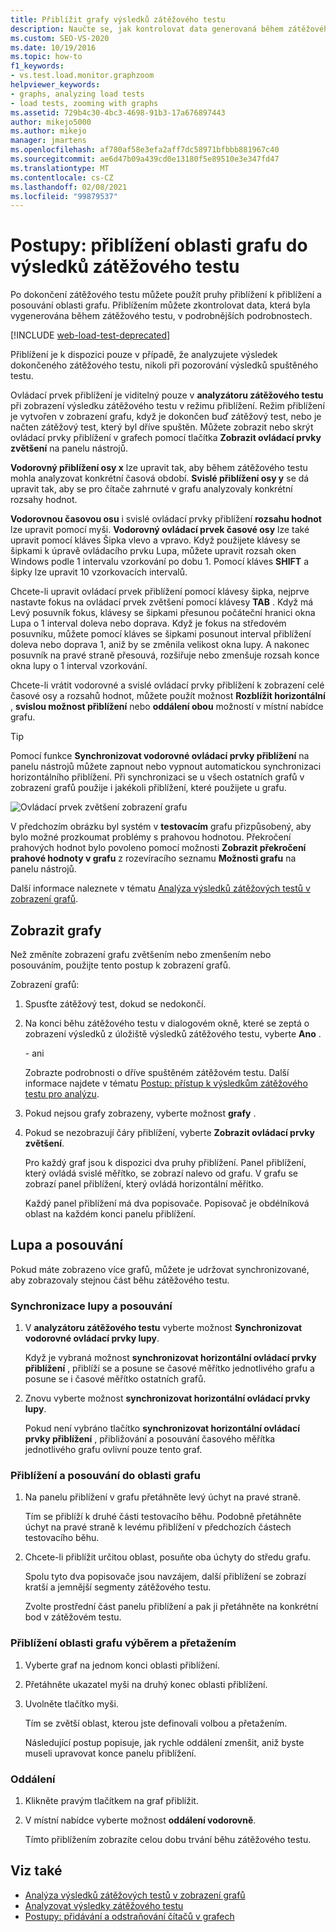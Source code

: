 ```yaml
---
title: Přiblížit grafy výsledků zátěžového testu
description: Naučte se, jak kontrolovat data generovaná během zátěžového testu podrobnějším způsobem pomocí pruhů přiblížení k přiblížení a posouvání oblasti grafu.
ms.custom: SEO-VS-2020
ms.date: 10/19/2016
ms.topic: how-to
f1_keywords:
- vs.test.load.monitor.graphzoom
helpviewer_keywords:
- graphs, analyzing load tests
- load tests, zooming with graphs
ms.assetid: 729b4c30-4bc3-4698-91b3-17a676897443
author: mikejo5000
ms.author: mikejo
manager: jmartens
ms.openlocfilehash: af780af58e3efa2aff7dc58971bfbbb881967c40
ms.sourcegitcommit: ae6d47b09a439cd0e13180f5e89510e3e347fd47
ms.translationtype: MT
ms.contentlocale: cs-CZ
ms.lasthandoff: 02/08/2021
ms.locfileid: "99879537"
---
```

# <a name="how-to-zoom-in-on-a-region-of-the-graph-in-load-test-results"></a>Postupy: přiblížení oblasti grafu do výsledků zátěžového testu

Po dokončení zátěžového testu můžete použít pruhy přiblížení k přiblížení a posouvání oblasti grafu. Přiblížením můžete zkontrolovat data, která byla vygenerována během zátěžového testu, v podrobnějších podrobnostech.

[!INCLUDE [web-load-test-deprecated](includes/web-load-test-deprecated.md)]

Přiblížení je k dispozici pouze v případě, že analyzujete výsledek dokončeného zátěžového testu, nikoli při pozorování výsledků spuštěného testu.

Ovládací prvek přiblížení je viditelný pouze v **analyzátoru zátěžového testu** při zobrazení výsledku zátěžového testu v režimu přiblížení. Režim přiblížení je vytvořen v zobrazení grafu, když je dokončen buď zátěžový test, nebo je načten zátěžový test, který byl dříve spuštěn. Můžete zobrazit nebo skrýt ovládací prvky přiblížení v grafech pomocí tlačítka **Zobrazit ovládací prvky zvětšení** na panelu nástrojů.

**Vodorovný přiblížení osy x** lze upravit tak, aby během zátěžového testu mohla analyzovat konkrétní časová období. **Svislé přiblížení osy y** se dá upravit tak, aby se pro čítače zahrnuté v grafu analyzovaly konkrétní rozsahy hodnot.

**Vodorovnou časovou osu** i svislé ovládací prvky přiblížení **rozsahu hodnot** lze upravit pomocí myši. **Vodorovný ovládací prvek časové osy** lze také upravit pomocí kláves Šipka vlevo a vpravo. Když použijete klávesy se šipkami k úpravě ovládacího prvku Lupa, můžete upravit rozsah oken Windows podle 1 intervalu vzorkování po dobu 1. Pomocí kláves **SHIFT** a šipky lze upravit 10 vzorkovacích intervalů.

Chcete-li upravit ovládací prvek přiblížení pomocí klávesy šipka, nejprve nastavte fokus na ovládací prvek zvětšení pomocí klávesy **TAB** . Když má Levý posuvník fokus, klávesy se šipkami přesunou počáteční hranici okna Lupa o 1 interval doleva nebo doprava. Když je fokus na středovém posuvníku, můžete pomocí kláves se šipkami posunout interval přiblížení doleva nebo doprava 1, aniž by se změnila velikost okna lupy. A nakonec posuvník na pravé straně přesouvá, rozšiřuje nebo zmenšuje rozsah konce okna lupy o 1 interval vzorkování.

Chcete-li vrátit vodorovné a svislé ovládací prvky přiblížení k zobrazení celé časové osy a rozsahů hodnot, můžete použít možnost **Rozblížit horizontální** , **svislou možnost přiblížení** nebo **oddálení obou** možností v místní nabídce grafu.

> [!TIP]
> Pomocí funkce **Synchronizovat vodorovné ovládací prvky přiblížení** na panelu nástrojů můžete zapnout nebo vypnout automatickou synchronizaci horizontálního přiblížení. Při synchronizaci se u všech ostatních grafů v zobrazení grafů použije i jakékoli přiblížení, které použijete u grafu.

![Ovládací prvek zvětšení zobrazení grafu](../test/media/ltest_zoomcontrol.png)

V předchozím obrázku byl systém v **testovacím** grafu přizpůsobený, aby bylo možné prozkoumat problémy s prahovou hodnotou. Překročení prahových hodnot bylo povoleno pomocí možnosti **Zobrazit překročení prahové hodnoty v grafu** z rozevíracího seznamu **Možnosti grafu** na panelu nástrojů.

Další informace naleznete v tématu [Analýza výsledků zátěžových testů v zobrazení grafů](../test/analyze-load-test-results-in-the-graphs-view.md).

## <a name="display-graphs"></a>Zobrazit grafy

Než změníte zobrazení grafu zvětšením nebo zmenšením nebo posouváním, použijte tento postup k zobrazení grafů.

Zobrazení grafů:

1. Spusťte zátěžový test, dokud se nedokončí.

2. Na konci běhu zátěžového testu v dialogovém okně, které se zeptá o zobrazení výsledků z úložiště výsledků zátěžového testu, vyberte **Ano** .

     \- ani

     Zobrazte podrobnosti o dříve spuštěném zátěžovém testu. Další informace najdete v tématu [Postup: přístup k výsledkům zátěžového testu pro analýzu](../test/how-to-access-load-test-results-for-analysis.md).

3. Pokud nejsou grafy zobrazeny, vyberte možnost **grafy** .

4. Pokud se nezobrazují čáry přiblížení, vyberte **Zobrazit ovládací prvky zvětšení**.

     Pro každý graf jsou k dispozici dva pruhy přiblížení. Panel přiblížení, který ovládá svislé měřítko, se zobrazí nalevo od grafu. V grafu se zobrazí panel přiblížení, který ovládá horizontální měřítko.

     Každý panel přiblížení má dva popisovače. Popisovač je obdélníková oblast na každém konci panelu přiblížení.

## <a name="zoom-and-scroll"></a>Lupa a posouvání

Pokud máte zobrazeno více grafů, můžete je udržovat synchronizované, aby zobrazovaly stejnou část běhu zátěžového testu.

### <a name="to-synchronize-zooming-and-scrolling"></a>Synchronizace lupy a posouvání

1. V **analyzátoru zátěžového testu** vyberte možnost **Synchronizovat vodorovné ovládací prvky lupy**.

     Když je vybraná možnost **synchronizovat horizontální ovládací prvky přiblížení** , přiblíží se a posune se časové měřítko jednotlivého grafu a posune se i časové měřítko ostatních grafů.

2. Znovu vyberte možnost **synchronizovat horizontální ovládací prvky lupy**.

     Pokud není vybráno tlačítko **synchronizovat horizontální ovládací prvky přiblížení** , přibližování a posouvání časového měřítka jednotlivého grafu ovlivní pouze tento graf.

### <a name="to-zoom-and-scroll-to-a-region-of-the-graph"></a>Přiblížení a posouvání do oblasti grafu

1. Na panelu přiblížení v grafu přetáhněte levý úchyt na pravé straně.

     Tím se přiblíží k druhé části testovacího běhu. Podobně přetáhněte úchyt na pravé straně k levému přiblížení v předchozích částech testovacího běhu.

2. Chcete-li přiblížit určitou oblast, posuňte oba úchyty do středu grafu.

     Spolu tyto dva popisovače jsou navzájem, další přiblížení se zobrazí kratší a jemnější segmenty zátěžového testu.

     Zvolte prostřední část panelu přiblížení a pak ji přetáhněte na konkrétní bod v zátěžovém testu.

### <a name="to-zoom-to-a-region-of-the-graph-by-choosing-and-dragging"></a>Přiblížení oblasti grafu výběrem a přetažením

1. Vyberte graf na jednom konci oblasti přiblížení.

2. Přetáhněte ukazatel myši na druhý konec oblasti přiblížení.

3. Uvolněte tlačítko myši.

    Tím se zvětší oblast, kterou jste definovali volbou a přetažením.

   Následující postup popisuje, jak rychle oddálení zmenšit, aniž byste museli upravovat konce panelu přiblížení.

### <a name="to-zoom-out"></a>Oddálení

1. Klikněte pravým tlačítkem na graf přiblížit.

2. V místní nabídce vyberte možnost **oddálení vodorovně**.

     Tímto přiblížením zobrazíte celou dobu trvání běhu zátěžového testu.

## <a name="see-also"></a>Viz také

- [Analýza výsledků zátěžových testů v zobrazení grafů](../test/analyze-load-test-results-in-the-graphs-view.md)
- [Analyzovat výsledky zátěžového testu](../test/analyze-load-test-results-using-the-load-test-analyzer.md)
- [Postupy: přidávání a odstraňování čítačů v grafech](../test/how-to-add-and-delete-counters-on-graphs-in-load-test-results.md)
